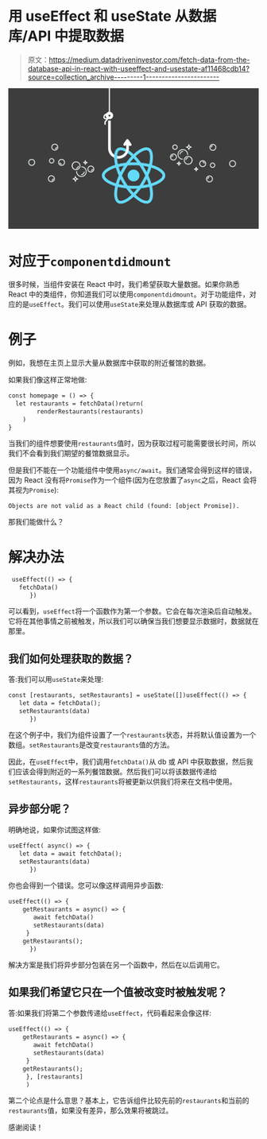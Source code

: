 # 用 useEffect 和 useState 从数据库/API 中提取数据

> 原文：<https://medium.datadriveninvestor.com/fetch-data-from-the-database-api-in-react-with-useeffect-and-usestate-af11468cdb14?source=collection_archive---------1----------------------->

![](img/1aeb048de88b072f53adc1b3464873be.png)

# 对应于`componentdidmount`

很多时候，当组件安装在 React 中时，我们希望获取大量数据。如果你熟悉 React 中的类组件，你知道我们可以使用`componentdidmount`。对于功能组件，对应的是`useEffect`。我们可以使用`useState`来处理从数据库或 API 获取的数据。

# 例子

例如，我想在主页上显示大量从数据库中获取的附近餐馆的数据。

如果我们像这样正常地做:

```
const homepage = () => {
  let restaurants = fetchData()return(
        renderRestaurants(restaurants)
    )
}
```

当我们的组件想要使用`restaurants`值时，因为获取过程可能需要很长时间，所以我们不会看到我们期望的餐馆数据显示。

但是我们不能在一个功能组件中使用`async/await`。我们通常会得到这样的错误，因为 React 没有将`Promise`作为一个组件(因为在您放置了`async`之后，React 会将其视为`Promise`):

```
Objects are not valid as a React child (found: [object Promise]).
```

那我们能做什么？

# 解决办法

```
 useEffect(() => {
   fetchData()
      })
```

可以看到，`useEffect`将一个函数作为第一个参数。它会在每次渲染后自动触发。它将在其他事情之前被触发，所以我们可以确保当我们想要显示数据时，数据就在那里。

## 我们如何处理获取的数据？

答:我们可以用`useState`来处理:

```
const [restaurants, setRestaurants] = useState([])useEffect(() => {
   let data = fetchData();
   setRestaurants(data)
      })
```

在这个例子中，我们为组件设置了一个`restaurants`状态，并将默认值设置为一个数组。`setRestaurants`是改变`restaurants`值的方法。

因此，在`useEffect`中，我们调用`fetchData()`从 db 或 API 中获取数据，然后我们应该会得到附近的一系列餐馆数据。然后我们可以将该数据传递给`setRestaurants`，这样`restaurants`将被更新以供我们将来在文档中使用。

## 异步部分呢？

明确地说，如果你试图这样做:

```
useEffect( async() => {
   let data = await fetchData();
   setRestaurants(data)
      })
```

你也会得到一个错误。您可以像这样调用异步函数:

```
useEffect(() => {
    getRestaurants = async() => {
       await fetchData()  
       setRestaurants(data)    
     }
    getRestaurants();  
      })
```

解决方案是我们将异步部分包装在另一个函数中，然后在以后调用它。

## 如果我们希望它只在一个值被改变时被触发呢？

答:如果我们将第二个参数传递给`useEffect`，代码看起来会像这样:

```
useEffect(() => {
    getRestaurants = async() => {
       await fetchData()  
       setRestaurants(data)    
     }
    getRestaurants();  
     }, [restaurants]
     )
```

第二个论点是什么意思？基本上，它告诉组件比较先前的`restaurants`和当前的`restaurants`值，如果没有差异，那么效果将被跳过。

感谢阅读！